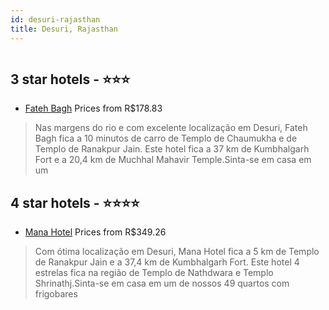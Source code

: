 ```yaml
---
id: desuri-rajasthan
title: Desuri, Rajasthan
---
```


<center><img src="https://i.travelapi.com/hotels/3000000/2060000/2059300/2059244/e2754625_z.jpg" alt="" /></center>


##  3 star hotels - ⭐️⭐️⭐️

-    [Fateh Bagh](https://www.hurb.com/br/aud/https://www.hurb.com/br/hotels/desuri/fateh-bagh-HT-ARDZ?cmp=18055) Prices from R$178.83
   > Nas margens do rio e com excelente localização em Desuri, Fateh Bagh fica a 10 minutos de carro de Templo de Chaumukha e de Templo de Ranakpur Jain.  Este hotel fica a 37 km de Kumbhalgarh Fort e a 20,4 km de Muchhal Mahavir Temple.Sinta-se em casa em um 

##  4 star hotels - ⭐️⭐️⭐️⭐️

-    [Mana Hotel](https://www.hurb.com/br/aud/https://www.hurb.com/br/hotels/desuri/mana-hotel-HT-HH9M?cmp=18055) Prices from R$349.26
   > Com ótima localização em Desuri, Mana Hotel fica a 5 km de Templo de Ranakpur Jain e a 37,4 km de Kumbhalgarh Fort.  Este hotel 4 estrelas fica na região de Templo de Nathdwara e Templo Shrinathj.Sinta-se em casa em um de nossos 49 quartos com frigobares 
